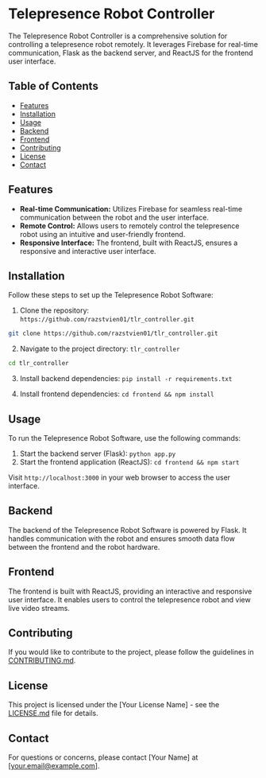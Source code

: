 # Telepresence Robot Controller

The Telepresence Robot Controller is a comprehensive solution for controlling a telepresence robot remotely. It leverages Firebase for real-time communication, Flask as the backend server, and ReactJS for the frontend user interface.

## Table of Contents

- [Features](#features)
- [Installation](#installation)
- [Usage](#usage)
- [Backend](#backend)
- [Frontend](#frontend)
- [Contributing](#contributing)
- [License](#license)
- [Contact](#contact)

## Features

- **Real-time Communication:** Utilizes Firebase for seamless real-time communication between the robot and the user interface.
- **Remote Control:** Allows users to remotely control the telepresence robot using an intuitive and user-friendly frontend.
- **Responsive Interface:** The frontend, built with ReactJS, ensures a responsive and interactive user interface.

## Installation

Follow these steps to set up the Telepresence Robot Software:

1. Clone the repository: `https://github.com/razstvien01/tlr_controller.git`
```bash
git clone https://github.com/razstvien01/tlr_controller.git
```
2. Navigate to the project directory: `tlr_controller`
```bash
cd tlr_controller
```
3. Install backend dependencies: `pip install -r requirements.txt`

4. Install frontend dependencies: `cd frontend && npm install`

## Usage

To run the Telepresence Robot Software, use the following commands:

1. Start the backend server (Flask): `python app.py`
2. Start the frontend application (ReactJS): `cd frontend && npm start`

Visit `http://localhost:3000` in your web browser to access the user interface.

## Backend

The backend of the Telepresence Robot Software is powered by Flask. It handles communication with the robot and ensures smooth data flow between the frontend and the robot hardware.

## Frontend

The frontend is built with ReactJS, providing an interactive and responsive user interface. It enables users to control the telepresence robot and view live video streams.

## Contributing

If you would like to contribute to the project, please follow the guidelines in [CONTRIBUTING.md](CONTRIBUTING.md).

## License

This project is licensed under the [Your License Name] - see the [LICENSE.md](LICENSE.md) file for details.

## Contact

For questions or concerns, please contact [Your Name] at [your.email@example.com].
